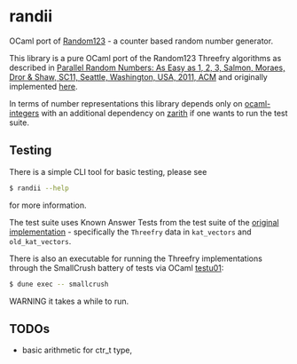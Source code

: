 # randii

OCaml port of [Random123](http://www.thesalmons.org/john/random123/releases/latest/docs/index.html) - a counter based random number generator.

This library is a pure OCaml port of the Random123 Threefry algorithms as described in
[Parallel Random Numbers: As Easy as 1, 2, 3, Salmon, Moraes, Dror & Shaw, SC11, Seattle, Washington, USA, 2011, ACM](http://dl.acm.org/citation.cfm?doid=2063405)
and originally implemented [here](https://github.com/DEShawResearch/random123).

In terms of number representations this library depends only on [ocaml-integers](https://github.com/ocamllabs/ocaml-integers)
with an additional dependency on [zarith](https://github.com/ocaml/Zarith) if one wants to run the test suite.

## Testing

There is a simple CLI tool for basic testing, please see 

``` sh
$ randii --help
```

for more information.

The test suite uses Known Answer Tests from the test suite of the
[original implementation](https://github.com/DEShawResearch/random123/tree/main/tests) - specifically the `Threefry` data in `kat_vectors` and `old_kat_vectors`.

There is also an executable for running the Threefry implementations through the SmallCrush battery of tests via OCaml [testu01](https://github.com/LesBoloss-es/ocaml-testu01/):

``` sh
$ dune exec -- smallcrush
```

WARNING it takes a while to run.

## TODOs

- basic arithmetic for ctr_t type,
